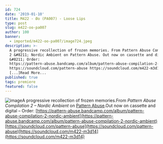 ```yaml
---
id: 724
date: '2019-01-10'
title: M422 - Øo (PA007) - Loose Lips
type: post
slug: m422-oo-pa007
author: 100
banner:
  - imported/m422-oo-pa007/image724.jpeg
description: >-
  A progressive recollection of frozen memories. From Pattern Abuse Compilation
  2 &#8211; Nordic Ambient on Pattern Abuse. Out now on cassette and digital
  &#8211; Order:
  https://pattern-abuse.bandcamp.com/album/pattern-abuse-compilation-2-nordic-ambient
  https://soundcloud.com/pattern-abuse https://soundcloud.com/m422-m3d14
  [...]Read More...
published: true
tags: premiere
featured: false
---
```

![image](../imported/m422-oo-pa007/image724.jpeg)A progressive recollection of frozen memories.From _Pattern Abuse Compilation 2 – Nordic Ambient_ on [Pattern Abuse](https://pattern-abuse.bandcamp.com).Out now on cassette and digital – Order: [https://pattern-abuse.bandcamp.com/album/pattern-abuse-compilation-2-nordic-ambient](https://pattern-abuse.bandcamp.com/album/pattern-abuse-compilation-2-nordic-ambient)[https://soundcloud.com/pattern-abuse](https://soundcloud.com/pattern-abuse)[https://soundcloud.com/m422-m3d14](https://soundcloud.com/m422-m3d14)